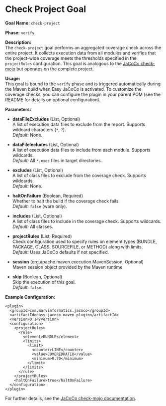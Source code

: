 # Check Project Goal

**Goal Name:** `check-project`

**Phase:** `verify`

**Description:**  
The `check-project` goal performs an aggregated coverage check across the entire project. It collects execution data from all modules and verifies that the project-wide coverage meets the thresholds specified in the `projectRules` configuration. This goal is analogous to the [JaCoCo check-mojo](https://www.eclemma.org/jacoco/trunk/doc/check-mojo.html) but operates on the complete project.

**Usage:**  
This goal is bound to the `verify` phase and is triggered automatically during the Maven build when Easy JaCoCo is activated. To customize the coverage checks, you can configure the plugin in your parent POM (see the README for details on optional configuration).

**Parameters:**

- **dataFileExcludes** (List, Optional)  
  A list of execution data files to exclude from the report. Supports wildcard characters (`*`, `?`).  
  *Default:* None.

- **dataFileIncludes** (List, Optional)  
  A list of execution data files to include from each module. Supports wildcards.  
  *Default:* All `*.exec` files in target directories.

- **excludes** (List, Optional)  
  A list of class files to exclude from the coverage check. Supports wildcards.  
  *Default:* None.

- **haltOnFailure** (Boolean, Required)  
  Whether to halt the build if the coverage check fails.  
  *Default:* `false` (warn only).

- **includes** (List, Optional)  
  A list of class files to include in the coverage check. Supports wildcards.  
  *Default:* All classes.

- **projectRules** (List, Required)  
  Check configuration used to specify rules on element types (BUNDLE, PACKAGE, CLASS, SOURCEFILE, or METHOD) along with limits.  
  *Default:* Uses JaCoCo defaults if not specified.

- **session** (org.apache.maven.execution.MavenSession, Optional)  
  Maven session object provided by the Maven runtime.

- **skip** (Boolean, Optional)  
  Skip the execution of this goal.  
  *Default:* `false`.

**Example Configuration:**

```
<plugin>
  <groupId>com.marvinformatics.jacoco</groupId>
  <artifactId>easy-jacoco-maven-plugin</artifactId>
  <version>0.1</version>
  <configuration>
    <projectRules>
      <rule>
        <element>BUNDLE</element>
        <limits>
          <limit>
            <counter>LINE</counter>
            <value>COVEREDRATIO</value>
            <minimum>0.70</minimum>
          </limit>
        </limits>
      </rule>
    </projectRules>
    <haltOnFailure>true</haltOnFailure>
  </configuration>
</plugin>
```

For further details, see the [JaCoCo check-mojo documentation](https://www.eclemma.org/jacoco/trunk/doc/check-mojo.html).
